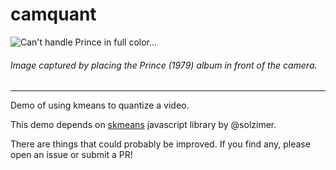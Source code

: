 # camquant
![Can't handle Prince in full color...](https://user-images.githubusercontent.com/1014562/52533228-f72b4900-2d30-11e9-8624-dbc11d5df9da.png)

###### Image captured by placing the Prince (1979) album in front of the camera.

---

Demo of using kmeans to quantize a video.

This demo depends on [skmeans](https://github.com/solzimer/skmeans) javascript library by @solzimer.

There are things that could probably be improved. If you find any, please open an issue or submit a PR!
